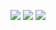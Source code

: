 <a href="https://github.com/sion52/Analyzing_Subway_Congestion" target="_blank"><img src="https://img.shields.io/badge/python-3776AB?style=flat-square&logo=python&logoColor=FFFFFF"/></a>
<a href="https://github.com/sion52/SAMSAMOO" target="_blank"><img src="https://img.shields.io/badge/react-61DAFB?style=flat-square&logo=React&logoColor=FFFFFF"/></a>
<a href="https://github.com/sion52/Obsser" target="_blank"><img src="https://img.shields.io/badge/flutter-02569B?style=flat-square&logo=flutter&logoColor=FFFFFF"/></a>
